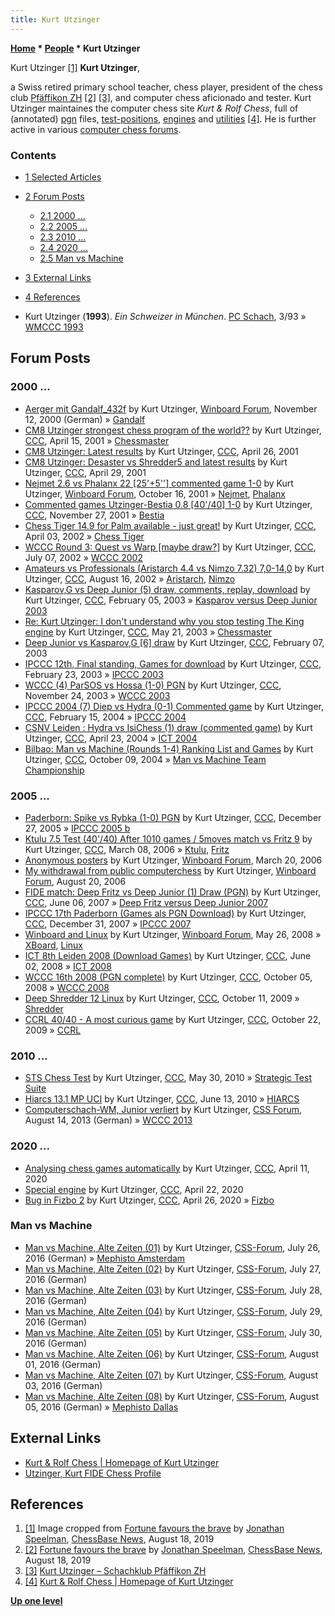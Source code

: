 ```yaml
---
title: Kurt Utzinger
---
```

**[Home](Home "Home") \* [People](People "People") \* Kurt Utzinger**



 [](https://en.chessbase.com/post/speelman-agony-104) Kurt Utzinger <a id="cite-note-1" href="#cite-ref-1">[1]</a> 
**Kurt Utzinger**,  

a Swiss retired primary school teacher, chess player, president of the chess club [Pfäffikon ZH](https://en.wikipedia.org/wiki/Pf%C3%A4ffikon,_Z%C3%BCrich) <a id="cite-note-2" href="#cite-ref-2">[2]</a>
<a id="cite-note-3" href="#cite-ref-3">[3]</a>, and computer chess aficionado and tester. 
Kurt Utzinger maintaines the computer chess site *Kurt & Rolf Chess*, full of (annotated) [pgn](Portable_Game_Notation "Portable Game Notation") files, [test-positions](Test-Positions "Test-Positions"), [engines](Engines "Engines") and [utilities](Utilities "Utilities") <a id="cite-note-4" href="#cite-ref-4">[4]</a>. He is further active in various [computer chess forums](Computer_Chess_Forums "Computer Chess Forums").



### Contents


* [1 Selected Articles](#selected-articles)
* [2 Forum Posts](#forum-posts)
	+ [2.1 2000 ...](#2000-...)
	+ [2.2 2005 ...](#2005-...)
	+ [2.3 2010 ...](#2010-...)
	+ [2.4 2020 ...](#2020-...)
	+ [2.5 Man vs Machine](#man-vs-machine)
* [3 External Links](#external-links)
* [4 References](#references)






* Kurt Utzinger (**1993**). *Ein Schweizer in München*. [PC Schach](PC_Schach "PC Schach"), 3/93 » [WMCCC 1993](WMCCC_1993 "WMCCC 1993")


## Forum Posts


### 2000 ...


* [Aerger mit Gandalf\_432f](http://www.open-aurec.com/wbforum/viewtopic.php?f=18&t=32642) by Kurt Utzinger, [Winboard Forum](Computer_Chess_Forums "Computer Chess Forums"), November 12, 2000 (German) » [Gandalf](Gandalf "Gandalf")
* [CM8 Utzinger strongest chess program of the world??](https://www.stmintz.com/ccc/index.php?id=163590) by Kurt Utzinger, [CCC](CCC "CCC"), April 15, 2001 » [Chessmaster](Chessmaster "Chessmaster")
* [CM8 Utzinger: Latest results](https://www.stmintz.com/ccc/index.php?id=166208) by Kurt Utzinger, [CCC](CCC "CCC"), April 26, 2001
* [CM8 Utzinger: Desaster vs Shredder5 and latest results](https://www.stmintz.com/ccc/index.php?id=166667) by Kurt Utzinger, [CCC](CCC "CCC"), April 29, 2001
* [Nejmet 2.6 vs Phalanx 22 [25'+5''] commented game 1-0](http://www.open-aurec.com/wbforum/viewtopic.php?f=18&t=34794) by Kurt Utzinger, [Winboard Forum](Computer_Chess_Forums "Computer Chess Forums"), October 16, 2001 » [Nejmet](Nejmet "Nejmet"), [Phalanx](Phalanx "Phalanx")
* [Commented games Utzinger-Bestia 0.8 [40'/40] 1-0](https://www.stmintz.com/ccc/index.php?id=199223) by Kurt Utzinger, [CCC](CCC "CCC"), November 27, 2001 » [Bestia](Bestia "Bestia")
* [Chess Tiger 14.9 for Palm available - just great!](https://www.stmintz.com/ccc/index.php?id=221363) by Kurt Utzinger, [CCC](CCC "CCC"), April 03, 2002 » [Chess Tiger](Chess_Tiger "Chess Tiger")
* [WCCC Round 3: Quest vs Warp [maybe draw?]](https://www.stmintz.com/ccc/index.php?id=239026) by Kurt Utzinger, [CCC](CCC "CCC"), July 07, 2002 » [WCCC 2002](WCCC_2002 "WCCC 2002")
* [Amateurs vs Professionals (Aristarch 4.4 vs Nimzo 7.32) 7,0-14,0](https://www.stmintz.com/ccc/index.php?id=245691) by Kurt Utzinger, [CCC](CCC "CCC"), August 16, 2002 » [Aristarch](Aristarch "Aristarch"), [Nimzo](Nimzo "Nimzo")
* [Kasparov,G vs Deep Junior (5) draw, comments, replay, download](https://www.stmintz.com/ccc/index.php?id=282054) by Kurt Utzinger, [CCC](CCC "CCC"), February 05, 2003 » [Kasparov versus Deep Junior 2003](Kasparov_versus_Deep_Junior_2003 "Kasparov versus Deep Junior 2003")
* [Re: Kurt Utzinger: I don't understand why you stop testing The King engine](https://www.stmintz.com/ccc/index.php?id=297506) by Kurt Utzinger, [CCC](CCC "CCC"), May 21, 2003 » [Chessmaster](Chessmaster "Chessmaster")
* [Deep Junior vs Kasparov,G [6] draw](https://www.stmintz.com/ccc/index.php?id=282575) by Kurt Utzinger, [CCC](CCC "CCC"), February 07, 2003
* [IPCCC 12th, Final standing, Games for download](https://www.stmintz.com/ccc/index.php?id=286373) by Kurt Utzinger, [CCC](CCC "CCC"), February 23, 2003 » [IPCCC 2003](IPCCC_2003 "IPCCC 2003")
* [WCCC (4) ParSOS vs Hossa (1-0) PGN](https://www.stmintz.com/ccc/index.php?id=330155) by Kurt Utzinger, [CCC](CCC "CCC"), November 24, 2003 » [WCCC 2003](WCCC_2003 "WCCC 2003")
* [IPCCC 2004 (7) Diep vs Hydra (0-1) Commented game](https://www.stmintz.com/ccc/index.php?id=349144) by Kurt Utzinger, [CCC](CCC "CCC"), February 15, 2004 » [IPCCC 2004](IPCCC_2004 "IPCCC 2004")
* [CSNV Leiden : Hydra vs IsiChess (1) draw (commented game)](https://www.stmintz.com/ccc/index.php?id=361328) by Kurt Utzinger, [CCC](CCC "CCC"), April 23, 2004 » [ICT 2004](ICT_2004 "ICT 2004")
* [Bilbao: Man vs Machine (Rounds 1-4) Ranking List and Games](https://www.stmintz.com/ccc/index.php?id=390944) by Kurt Utzinger, [CCC](CCC "CCC"), October 09, 2004 » [Man vs Machine Team Championship](Man_vs_Machine_Team_Championship "Man vs Machine Team Championship")


### 2005 ...


* [Paderborn: Spike vs Rybka (1-0) PGN](https://www.stmintz.com/ccc/index.php?id=474125) by Kurt Utzinger, [CCC](CCC "CCC"), December 27, 2005 » [IPCCC 2005 b](IPCCC_2005_b "IPCCC 2005 b")
* [Ktulu 7.5 Test (40'/40) After 1010 games / 5moves match vs Fritz 9](https://www.stmintz.com/ccc/index.php?id=492059) by Kurt Utzinger, [CCC](CCC "CCC"), March 08, 2006 » [Ktulu](Ktulu "Ktulu"), [Fritz](Fritz "Fritz")
* [Anonymous posters](http://www.open-aurec.com/wbforum/viewtopic.php?f=2&t=4556) by Kurt Utzinger, [Winboard Forum](Computer_Chess_Forums "Computer Chess Forums"), March 20, 2006
* [My withdrawal from public computerchess](http://www.open-aurec.com/wbforum/viewtopic.php?f=2&t=5414) by Kurt Utzinger, [Winboard Forum](Computer_Chess_Forums "Computer Chess Forums"), August 20, 2006
* [FIDE match: Deep Fritz vs Deep Junior (1) Draw (PGN)](http://www.talkchess.com/forum3/viewtopic.php?f=6&t=14289) by Kurt Utzinger, [CCC](CCC "CCC"), June 06, 2007 » [Deep Fritz versus Deep Junior 2007](Deep_Fritz_versus_Deep_Junior_2007 "Deep Fritz versus Deep Junior 2007")
* [IPCCC 17th Paderborn (Games als PGN Download)](http://www.talkchess.com/forum3/viewtopic.php?f=6&t=18656) by Kurt Utzinger, [CCC](CCC "CCC"), December 31, 2007 » [IPCCC 2007](IPCCC_2007 "IPCCC 2007")
* [Winboard and Linux](http://www.open-aurec.com/wbforum/viewtopic.php?t=49218) by Kurt Utzinger, [Winboard Forum](Computer_Chess_Forums "Computer Chess Forums"), May 26, 2008 » [XBoard](XBoard "XBoard"), [Linux](Linux "Linux")
* [ICT 8th Leiden 2008 (Download Games)](http://www.talkchess.com/forum/viewtopic.php?t=21568) by Kurt Utzinger, [CCC](CCC "CCC"), June 02, 2008 » [ICT 2008](ICT_2008 "ICT 2008")
* [WCCC 16th 2008 (PGN complete)](http://www.talkchess.com/forum/viewtopic.php?t=24205) by Kurt Utzinger, [CCC](CCC "CCC"), October 05, 2008 » [WCCC 2008](WCCC_2008 "WCCC 2008")
* [Deep Shredder 12 Linux](http://www.talkchess.com/forum3/viewtopic.php?f=2&t=30094) by Kurt Utzinger, [CCC](CCC "CCC"), October 11, 2009 » [Shredder](Shredder "Shredder")
* [CCRL 40/40 - A most curious game](http://www.talkchess.com/forum/viewtopic.php?t=30270) by Kurt Utzinger, [CCC](CCC "CCC"), October 22, 2009 » [CCRL](CCRL "CCRL")


### 2010 ...


* [STS Chess Test](http://www.talkchess.com/forum3/viewtopic.php?f=2&t=34599) by Kurt Utzinger, [CCC](CCC "CCC"), May 30, 2010 » [Strategic Test Suite](Strategic_Test_Suite "Strategic Test Suite")
* [Hiarcs 13.1 MP UCI](http://www.talkchess.com/forum3/viewtopic.php?f=2&t=34915) by Kurt Utzinger, [CCC](CCC "CCC"), June 13, 2010 » [HIARCS](HIARCS "HIARCS")
* [Computerschach-WM, Junior verliert](http://forum.computerschach.de/cgi-bin/mwf/topic_show.pl?tid=5912) by Kurt Utzinger, [CSS Forum](Computer_Chess_Forums "Computer Chess Forums"), August 14, 2013 (German) » [WCCC 2013](WCCC_2013 "WCCC 2013")


### 2020 ...


* [Analysing chess games automatically](http://www.talkchess.com/forum3/viewtopic.php?f=2&t=73627) by Kurt Utzinger, [CCC](CCC "CCC"), April 11, 2020
* [Special engine](http://www.talkchess.com/forum3/viewtopic.php?f=7&t=73734) by Kurt Utzinger, [CCC](CCC "CCC"), April 22, 2020
* [Bug in Fizbo 2](http://www.talkchess.com/forum3/viewtopic.php?f=2&t=73769) by Kurt Utzinger, [CCC](CCC "CCC"), April 26, 2020 » [Fizbo](Fizbo "Fizbo")


### Man vs Machine


* [Man vs Machine, Alte Zeiten (01)](https://forum.computerschach.de/cgi-bin/mwf/topic_show.pl?tid=9049) by Kurt Utzinger, [CSS-Forum](Computer_Chess_Forums "Computer Chess Forums"), July 26, 2016 (German) » [Mephisto Amsterdam](Mephisto_Amsterdam "Mephisto Amsterdam")
* [Man vs Machine, Alte Zeiten (02)](https://forum.computerschach.de/cgi-bin/mwf/topic_show.pl?tid=9051) by Kurt Utzinger, [CSS-Forum](Computer_Chess_Forums "Computer Chess Forums"), July 27, 2016 (German)
* [Man vs Machine, Alte Zeiten (03)](https://forum.computerschach.de/cgi-bin/mwf/topic_show.pl?tid=9053) by Kurt Utzinger, [CSS-Forum](Computer_Chess_Forums "Computer Chess Forums"), July 28, 2016 (German)
* [Man vs Machine, Alte Zeiten (04)](https://forum.computerschach.de/cgi-bin/mwf/topic_show.pl?tid=9056) by Kurt Utzinger, [CSS-Forum](Computer_Chess_Forums "Computer Chess Forums"), July 29, 2016 (German)
* [Man vs Machine, Alte Zeiten (05)](https://forum.computerschach.de/cgi-bin/mwf/topic_show.pl?tid=9060) by Kurt Utzinger, [CSS-Forum](Computer_Chess_Forums "Computer Chess Forums"), July 30, 2016 (German)
* [Man vs Machine, Alte Zeiten (06)](https://forum.computerschach.de/cgi-bin/mwf/topic_show.pl?tid=9062) by Kurt Utzinger, [CSS-Forum](Computer_Chess_Forums "Computer Chess Forums"), August 01, 2016 (German)
* [Man vs Machine, Alte Zeiten (07)](https://forum.computerschach.de/cgi-bin/mwf/topic_show.pl?tid=9063) by Kurt Utzinger, [CSS-Forum](Computer_Chess_Forums "Computer Chess Forums"), August 03, 2016 (German)
* [Man vs Machine, Alte Zeiten (08)](https://forum.computerschach.de/cgi-bin/mwf/topic_show.pl?tid=9064) by Kurt Utzinger, [CSS-Forum](Computer_Chess_Forums "Computer Chess Forums"), August 05, 2016 (German) » [Mephisto Dallas](Mephisto_Dallas "Mephisto Dallas")


## External Links


* [Kurt & Rolf Chess | Homepage of Kurt Utzinger](http://www.utzingerk.com/index.htm)
* [Utzinger, Kurt FIDE Chess Profile](http://ratings.fide.com/card.phtml?event=1317180)


## References


1. <a id="cite-ref-1" href="#cite-note-1">[1]</a> Image cropped from [Fortune favours the brave](https://en.chessbase.com/post/speelman-agony-104) by [Jonathan Speelman](https://en.wikipedia.org/wiki/Jon_Speelman), [ChessBase News](ChessBase "ChessBase"), August 18, 2019
2. <a id="cite-ref-2" href="#cite-note-2">[2]</a> [Fortune favours the brave](https://en.chessbase.com/post/speelman-agony-104) by [Jonathan Speelman](https://en.wikipedia.org/wiki/Jon_Speelman), [ChessBase News](ChessBase "ChessBase"), August 18, 2019
3. <a id="cite-ref-3" href="#cite-note-3">[3]</a> [Kurt Utzinger – Schachklub Pfäffikon ZH](http://skpfaeffikon.ch/author/kurt/)
4. <a id="cite-ref-4" href="#cite-note-4">[4]</a> [Kurt & Rolf Chess | Homepage of Kurt Utzinger](http://www.utzingerk.com/index.htm)

**[Up one level](People "People")**







 
